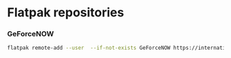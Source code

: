 # Flatpak repositories

### GeForceNOW

```bash
flatpak remote-add --user  --if-not-exists GeForceNOW https://international.download.nvidia.com/GFNLinux/flatpak/geforcenow.flatpakrepo
```
